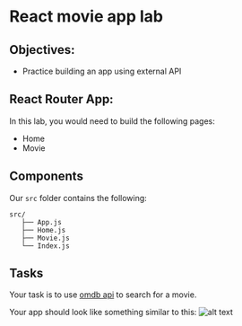 # React movie app lab

## Objectives:
  - Practice building an app using external API
  
## React Router App:
In this lab, you would need to build the following pages:

  - Home
  - Movie
  
## Components
  Our `src` folder contains the following:
   ```
   src/
      ├── App.js
      ├── Home.js
      ├── Movie.js
      └── Index.js
   ```
   
## Tasks
 Your task is to use [omdb api](http://www.omdbapi.com/) to search for a movie.
 
 Your app should look like something similar to this:
 ![alt text](http://url/to/img.png)
